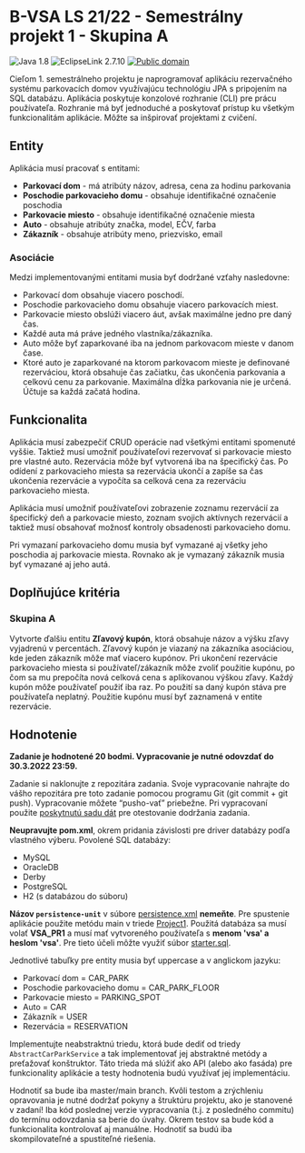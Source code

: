 # B-VSA LS 21/22 - Semestrálny projekt 1 - Skupina A

![Java 1.8](https://img.shields.io/badge/Java-1.8-blue)
![EclipseLink 2.7.10](https://img.shields.io/badge/EclipseLink-2.7.10-green)
[![Public domain](https://img.shields.io/badge/License-Unlicense-lightgray)](https://unlicense.org)

Cieľom 1. semestrálneho projektu je naprogramovať aplikáciu rezervačného systému parkovacích domov využívajúcu
technológiu JPA s pripojením na SQL databázu. Aplikácia poskytuje konzolové rozhranie (CLI) pre prácu používateľa.
Rozhranie má byť jednoduché a poskytovať prístup ku všetkým funkcionalitám aplikácie. Môžte sa inšpirovať projektami z
cvičení.

## Entity

Aplikácia musí pracovať s entitami:

- **Parkovací dom** - má atribúty názov, adresa, cena za hodinu parkovania
- **Poschodie parkovacieho domu** - obsahuje identifikačné označenie poschodia
- **Parkovacie miesto** - obsahuje identifikačné označenie miesta
- **Auto** - obsahuje atribúty značka, model, EČV, farba
- **Zákazník** - obsahuje atribúty meno, priezvisko, email

### Asociácie

Medzi implementovanými entitami musia byť dodržané vzťahy nasledovne:

* Parkovací dom obsahuje viacero poschodí.
* Poschodie parkovacieho domu obsahuje viacero parkovacích miest.
* Parkovacie miesto obslúži viacero áut, avšak maximálne jedno pre daný čas.
* Každé auta má práve jedného vlastníka/zákazníka.
* Auto môže byť zaparkované iba na jednom parkovacom mieste v danom čase.
* Ktoré auto je zaparkované na ktorom parkovacom mieste je definované rezerváciou, ktorá obsahuje čas začiatku, čas
  ukončenia parkovania a celkovú cenu za parkovanie. Maximálna dĺžka parkovania nie je určená. Účtuje sa každá začatá
  hodina.

## Funkcionalita

Aplikácia musí zabezpečiť CRUD operácie nad všetkými entitami spomenuté vyššie. Taktiež musí umožniť používateľovi
rezervovať si parkovacie miesto pre vlastné auto. Rezervácia môže byť vytvorená iba na špecifický čas. Po odídení z
parkovacieho miesta sa rezervácia ukončí a zapíše sa čas ukončenia rezervácie a vypočíta sa celková cena za rezerváciu
parkovacieho miesta.

Aplikácia musí umožniť používateľovi zobrazenie zoznamu rezervácií za špecifický deň a parkovacie miesto, zoznam svojich
aktívnych rezervácií a taktiež musí obsahovať možnosť kontroly obsadenosti parkovacieho domu.

Pri vymazaní parkovacieho domu musia byť vymazané aj všetky jeho poschodia aj parkovacie miesta. Rovnako ak je vymazaný
zákazník musia byť vymazané aj jeho autá.

## Doplňujúce kritéria

### Skupina A

Vytvorte ďalšiu entitu **Zľavový kupón**, ktorá obsahuje názov a výšku zľavy vyjadrenú v percentách. Zľavový kupón je
viazaný na zákazníka asociáciou, kde jeden zákazník môže mať viacero kupónov. Pri ukončení rezervácie parkovacieho
miesta si používateľ/zákazník môže zvoliť použitie kupónu, po čom sa mu prepočíta nová celková cena s aplikovanou výškou
zľavy. Každý kupón môže používateľ použiť iba raz. Po použití sa daný kupón stáva pre používateľa neplatný. Použitie
kupónu musí byť zaznamená v entite rezervácie.

## Hodnotenie

**Zadanie je hodnotené 20 bodmi. Vypracovanie je nutné odovzdať do 30.3.2022 23:59.**

Zadanie si naklonujte z repozitára zadania. Svoje vypracovanie nahrajte do vášho repozitára pre toto zadanie pomocou
programu Git (git commit + git push). Vypracovanie môžete “pusho-vať” priebežne. Pri vypracovaní
použite [poskytnutú sadu dát](src/test/resources/test-data.csv) pre otestovanie dodržania zadania.

**Neupravujte pom.xml**, okrem pridania závislosti pre driver databázy podľa vlastného výberu. Povolené SQL databázy:

- MySQL
- OracleDB
- Derby
- PostgreSQL
- H2 (s databázou do súboru)

**Názov `persistence-unit`** v súbore [persistence.xml](src/main/resources/META-INF/persistence.xml) **nemeňte**. Pre
spustenie aplikácie použite metódu main v triede [Project1](src/main/java/sk/stuba/fei/uim/vsa/pr1a/Project1.java).
Použitá databáza sa musí volať **VSA_PR1** a musí mať vytvoreného používateľa s **menom 'vsa' a heslom 'vsa'**. Pre
tieto účeli môžte využiť súbor [starter.sql](starter.sql).

Jednotlivé tabuľky pre entity musia byť uppercase a v anglickom jazyku:

- Parkovací dom = CAR_PARK
- Poschodie parkovacieho domu = CAR_PARK_FLOOR 
- Parkovacie miesto = PARKING_SPOT
- Auto = CAR
- Zákazník = USER
- Rezervácia = RESERVATION

Implementujte neabstraktnú triedu, ktorá bude dediť od triedy `AbstractCarParkService` a tak implementovať jej
abstraktné metódy a preťažovať konštruktor. Táto trieda má slúžiť ako API (alebo ako fasáda) pre funkcionality aplikácie
a testy hodnotenia budú využívať jej implementáciu.

Hodnotiť sa bude iba master/main branch. Kvôli testom a zrýchleniu opravovania je nutné dodržať pokyny a štruktúru
projektu, ako je stanovené v zadaní! Iba kód poslednej verzie vypracovania (t.j. z posledného commitu) do termínu
odovzdania sa berie do úvahy. Okrem testov sa bude kód a funkcionalita kontrolovať aj manuálne. Hodnotiť sa budú iba
skompilovateľné a spustiteľné riešenia.